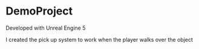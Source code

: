 # DemoProject

Developed with Unreal Engine 5

I created the pick up system to work when the player walks over the object
